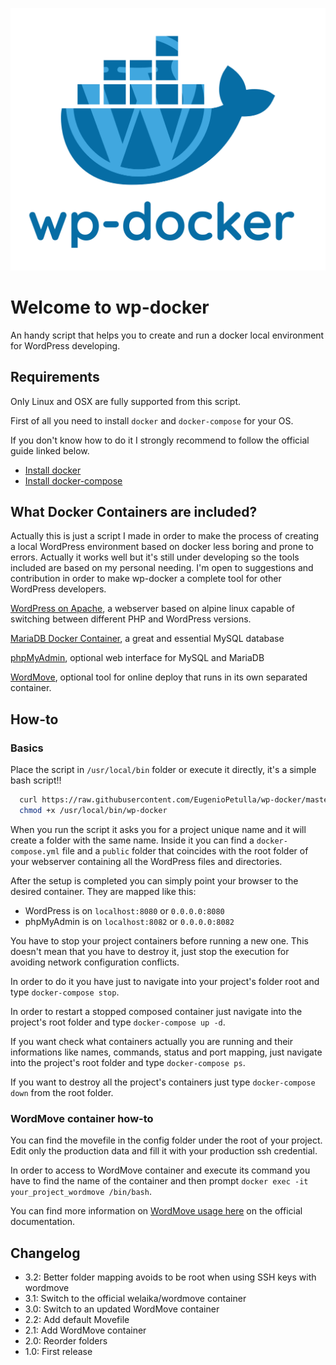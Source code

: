 ![wp-docker-logo](https://github.com/EugenioPetulla/wp-docker/blob/master/assets/wp-docker-logo.png)

# Welcome to wp-docker
An handy script that helps you to create and run a docker local environment for WordPress developing.

## Requirements

Only Linux and OSX are fully supported from this script.

First of all you need to install `docker` and `docker-compose` for your OS.  

If you don't know how to do it I strongly recommend to follow the official guide linked below.

- [Install docker](https://docs.docker.com/engine/installation/)  
- [Install docker-compose](https://docs.docker.com/compose/install/)

## What Docker Containers are included?

Actually this is just a script I made in order to make the process of creating a local WordPress environment based on docker less boring and prone to errors. Actually it works well but it's still under developing so the tools included are based on my personal needing. I'm open to suggestions and contribution in order to make wp-docker a complete tool for other WordPress developers.  

[WordPress on Apache](https://hub.docker.com/_/wordpress/), a webserver based on alpine linux capable of switching between different PHP and WordPress versions.

[MariaDB Docker Container](https://hub.docker.com/_/mariadb/), a great and essential MySQL database

[phpMyAdmin](https://hub.docker.com/r/phpmyadmin/phpmyadmin/), optional web interface for MySQL and MariaDB

[WordMove](https://hub.docker.com/r/welaika/wordmove/), optional tool for online deploy that runs in its own separated container.

## How-to

### Basics

Place the script in `/usr/local/bin` folder or execute it directly, it's a simple bash script!!

```bash
  curl https://raw.githubusercontent.com/EugenioPetulla/wp-docker/master/wp-docker -o /usr/local/bin/wp-docker
  chmod +x /usr/local/bin/wp-docker
```


When you run the script it asks you for a project unique name and it will create a folder with the same name. Inside it you can find a `docker-compose.yml` file and a `public` folder that coincides with the root folder of your webserver containing all the WordPress files and directories.

After the setup is completed you can simply point your browser to the desired container. They are mapped like this:

- WordPress is on `localhost:8080` or `0.0.0.0:8080`
- phpMyAdmin is on `localhost:8082` or `0.0.0.0:8082`

You have to stop your project containers before running a new one. This doesn't mean that you have to destroy it, just stop the execution for avoiding network configuration conflicts.

In order to do it you have just to navigate into your project's folder root and type `docker-compose stop`.

In order to restart a stopped composed container just navigate into the project's root folder and type `docker-compose up -d`.

If you want check what containers actually you are running and their informations like names, commands, status and port mapping, just navigate into the project's root folder and type `docker-compose ps`.

If you want to destroy all the project's containers just type `docker-compose down` from the root folder.

### WordMove container how-to

You can find the movefile in the config folder under the root of your project. Edit only the production data and fill it with your production ssh credential.

In order to access to WordMove container and execute its command you have to find the name of the container and then prompt `docker exec -it your_project_wordmove /bin/bash`.

You can find more information on [WordMove usage here](https://github.com/welaika/wordmove/wiki/Usage-and-flags-explained) on the official documentation.

## Changelog

- 3.2: Better folder mapping avoids to be root when using SSH keys with wordmove
- 3.1: Switch to the official welaika/wordmove container
- 3.0: Switch to an updated WordMove container
- 2.2: Add default Movefile
- 2.1: Add WordMove container
- 2.0: Reorder folders
- 1.0: First release
